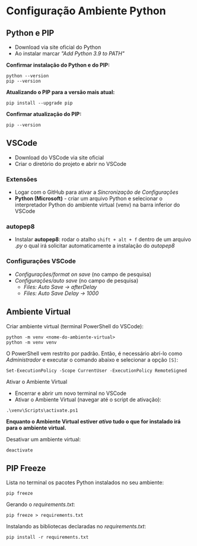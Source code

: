 # Configuração Ambiente Python


## Python e PIP


- Download via site oficial do Python
- Ao instalar marcar _"Add Python 3.9 to PATH"_  

**Confirmar instalação do Python e do PIP:**

    python --version
    pip --version

**Atualizando o PIP para a versão mais atual:**

    pip install --upgrade pip

**Confirmar atualização do PIP:**

    pip --version


## VSCode


- Download do VSCode via site oficial
- Criar o diretório do projeto e abrir no VSCode


### Extensões


- Logar com o GitHub para ativar a _Sincronização de Configurações_
- **Python (Microsoft)** - criar um arquivo Python e selecionar o interpretador Python do ambiente virtual (venv) na barra inferior do VSCode 


### autopep8


- Instalar **autopep8**: rodar o atalho `shift + alt + f` dentro de um arquivo _.py_ o qual irá solicitar automaticamente a instalação do _autopep8_


### Configurações VSCode


- _Configurações/format on save_  (no campo de pesquisa)
- _Configurações/auto save_ (no campo de pesquisa)
    - _Files: Auto Save -> afterDelay_
    - _Files: Auto Save Delay -> 1000_


## Ambiente Virtual

Criar ambiente virtual (terminal PowerShell do VSCode):

    python -m venv <nome-do-ambiente-virtual>
    python -m venv venv

O PowerShell vem restrito por padrão. Então, é necessário abrí-lo como _Administrador_ e executar o comando abaixo e selecionar a opção `[S]`:

    Set-ExecutionPolicy -Scope CurrentUser -ExecutionPolicy RemoteSigned

Ativar o Ambiente Virtual
- Encerrar e abrir um novo terminal no VSCode 
- Ativar o Ambiente Virtual (navegar até o script de ativação):
```
.\venv\Scripts\activate.ps1
```

**Enquanto o Ambiente Virtual estiver *ativo* tudo o que for instalado irá para o ambiente virtual.**

Desativar um ambiente virtual:

    deactivate


## PIP Freeze

Lista no terminal os pacotes Python instalados no seu ambiente:

    pip freeze

Gerando o _requirements.txt_:

    pip freeze > requirements.txt

Instalando as bibliotecas declaradas no _requirements.txt_:

    pip install -r requirements.txt